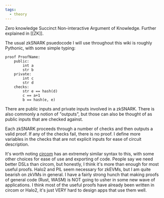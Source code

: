 ```yaml
---
tags:
  - theory
---
```


Zero knowledge Succinct Non-interactive Argument of Knowledge. Further explained in [[ZK]].

The usual zkSNARK psuedocode I will use throughout this wiki is roughly Pythonic, with some simple typing:

```
proof ProofName:
	public:
		int a
		str b
	private:
		int c
		str d
	checks:
		str e == hash(d)
		c == a+1
		b == hash(e, e)
```

There are public inputs and private inputs involved in a zkSNARK. There is also commonly a notion of "outputs", but those can also be thought of as public inputs that are checked against.

Each zkSNARK proceeds through a number of checks and then outputs a valid proof. If any of the checks fail, there is no proof. I define more variables in the checks that are not explicit inputs for ease of circuit description.

It's worth noting [circom](https://github.com/iden3/circom) has an extremely similar syntax to this, with some other choices for ease of use and exporting of code. People say we need better DSLs than circom, but honestly, I think it's more than enough for most useful proofs. Halo2 and PIL seem necessary for zkEVMs, but I am quite bearish on zkVMs in general. I have a fairly strong hunch that making proofs of general code (Rust, WASM) is NOT going to usher in some new wave of applications. I think most of the useful proofs have already been written in circom or Halo2, it's just VERY hard to design apps that use them well.
